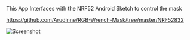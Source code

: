 This App Interfaces with the NRF52 Android Sketch to control the mask

https://github.com/Arudinne/RGB-Wrench-Mask/tree/master/NRF52832

![Screenshot](Arudinne/Wrench-Mask-App/edit/master/Screenshot.png?raw=true "Screenshot")
